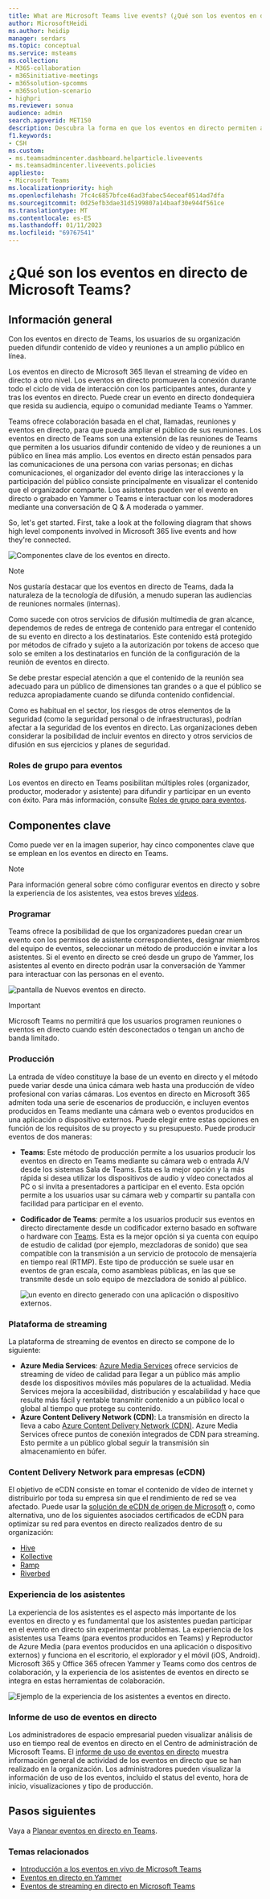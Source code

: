 ```yaml
---
title: What are Microsoft Teams live events? (¿Qué son los eventos en directo de Microsoft Teams?)
author: MicrosoftHeidi
ms.author: heidip
manager: serdars
ms.topic: conceptual
ms.service: msteams
ms.collection:
- M365-collaboration
- m365initiative-meetings
- m365solution-spcomms
- m365solution-scenario
- highpri
ms.reviewer: sonua
audience: admin
search.appverid: MET150
description: Descubra la forma en que los eventos en directo permiten a los usuarios difundir vídeo y contenido a un amplio público en Teams, Yammer y Stream.
f1.keywords:
- CSH
ms.custom:
- ms.teamsadmincenter.dashboard.helparticle.liveevents
- ms.teamsadmincenter.liveevents.policies
appliesto:
- Microsoft Teams
ms.localizationpriority: high
ms.openlocfilehash: 7fc4c6857bfce46ad3fabec54eceaf0514ad7dfa
ms.sourcegitcommit: 0d25efb3dae31d5199807a14baaf30e944f561ce
ms.translationtype: MT
ms.contentlocale: es-ES
ms.lasthandoff: 01/11/2023
ms.locfileid: "69767541"
---
```

# <a name="what-are-microsoft-teams-live-events"></a>¿Qué son los eventos en directo de Microsoft Teams?

## <a name="overview"></a>Información general

Con los eventos en directo de Teams, los usuarios de su organización pueden difundir contenido de vídeo y reuniones a un amplio público en línea.

Los eventos en directo de Microsoft 365 llevan el streaming de vídeo en directo a otro nivel. Los eventos en directo promueven la conexión durante todo el ciclo de vida de interacción con los participantes antes, durante y tras los eventos en directo. Puede crear un evento en directo dondequiera que resida su audiencia, equipo o comunidad mediante Teams o Yammer.  

Teams ofrece colaboración basada en el chat, llamadas, reuniones y eventos en directo, para que pueda ampliar el público de sus reuniones. Los eventos en directo de Teams son una extensión de las reuniones de Teams que permiten a los usuarios difundir contenido de vídeo y de reuniones a un público en línea más amplio. Los eventos en directo están pensados para las comunicaciones de una persona con varias personas; en dichas comunicaciones, el organizador del evento dirige las interacciones y la participación del público consiste principalmente en visualizar el contenido que el organizador comparte. Los asistentes pueden ver el evento en directo o grabado en Yammer o Teams e interactuar con los moderadores mediante una conversación de Q & A moderada o yammer.

So, let's get started. First, take a look at the following diagram that shows high level components involved in Microsoft 365 live events and how they're connected.

![Componentes clave de los eventos en directo.](../media/live-events-flow-diagram.png  "Componentes clave de eventos en directo, programación, producción, proveedores eCDN de terceros certificados")

> [!NOTE]
> Nos gustaría destacar que los eventos en directo de Teams, dada la naturaleza de la tecnología de difusión, a menudo superan las audiencias de reuniones normales (internas).
>
> Como sucede con otros servicios de difusión multimedia de gran alcance, dependemos de redes de entrega de contenido para entregar el contenido de su evento en directo a los destinatarios. Este contenido está protegido por métodos de cifrado y sujeto a la autorización por tokens de acceso que solo se emiten a los destinatarios en función de la configuración de la reunión de eventos en directo.
>
> Se debe prestar especial atención a que el contenido de la reunión sea adecuado para un público de dimensiones tan grandes o a que el público se reduzca apropiadamente cuando se difunda contenido confidencial.  
>
> Como es habitual en el sector, los riesgos de otros elementos de la seguridad (como la seguridad personal o de infraestructuras), podrían afectar a la seguridad de los eventos en directo. Las organizaciones deben considerar la posibilidad de incluir eventos en directo y otros servicios de difusión en sus ejercicios y planes de seguridad.

### <a name="event-group-roles"></a>Roles de grupo para eventos

Los eventos en directo en Teams posibilitan múltiples roles (organizador, productor, moderador y asistente) para difundir y participar en un evento con éxito. Para más información, consulte [Roles de grupo para eventos](https://support.office.com/article/get-started-with-microsoft-teams-live-events-d077fec2-a058-483e-9ab5-1494afda578a?ui=en-US&rs=en-US&ad=US#bkmk_roles).

## <a name="key-components"></a>Componentes clave

Como puede ver en la imagen superior, hay cinco componentes clave que se emplean en los eventos en directo en Teams.

> [!NOTE]
> Para información general sobre cómo configurar eventos en directo y sobre la experiencia de los asistentes, vea estos breves [vídeos](https://support.office.com/article/video-plan-and-schedule-a-live-event-f92363a0-6d98-46d2-bdd9-f2248075e502).

### <a name="scheduling"></a>Programar

Teams ofrece la posibilidad de que los organizadores puedan crear un evento con los permisos de asistente correspondientes, designar miembros del equipo de eventos, seleccionar un método de producción e invitar a los asistentes. Si el evento en directo se creó desde un grupo de Yammer, los asistentes al evento en directo podrán usar la conversación de Yammer para interactuar con las personas en el evento.

![pantalla de Nuevos eventos en directo.](../media/teams-live-events-schedule.png "Captura de pantalla de la pantalla de Nuevo evento en directo para crear y programar un nuevo evento en directo")

> [!IMPORTANT]
> Microsoft Teams no permitirá que los usuarios programen reuniones o eventos en directo cuando estén desconectados o tengan un ancho de banda limitado.

### <a name="production"></a>Producción

La entrada de vídeo constituye la base de un evento en directo y el método puede variar desde una única cámara web hasta una producción de vídeo profesional con varias cámaras. Los eventos en directo en Microsoft 365 admiten toda una serie de escenarios de producción, e incluyen eventos producidos en Teams mediante una cámara web o eventos producidos en una aplicación o dispositivo externos. Puede elegir entre estas opciones en función de los requisitos de su proyecto y su presupuesto. Puede producir eventos de dos maneras:

- **Teams**: Este método de producción permite a los usuarios producir los eventos en directo en Teams mediante su cámara web o entrada A/V desde los sistemas Sala de Teams. Esta es la mejor opción y la más rápida si desea utilizar los dispositivos de audio y vídeo conectados al PC o si invita a presentadores a participar en el evento. Esta opción permite a los usuarios usar su cámara web y compartir su pantalla con facilidad para participar en el evento.

- **Codificador de Teams**: permite a los usuarios producir sus eventos en directo directamente desde un codificador externo basado en software o hardware con [Teams](../teams-stream-overview.md). Esta es la mejor opción si ya cuenta con equipo de estudio de calidad (por ejemplo, mezcladoras de sonido) que sea compatible con la transmisión a un servicio de protocolo de mensajería en tiempo real (RTMP). Este tipo de producción se suele usar en eventos de gran escala, como asambleas públicas, en las que se transmite desde un solo equipo de mezcladora de sonido al público.

    ![un evento en directo generado con una aplicación o dispositivo externos.](../media/teams-live-events-external-encoder.png "Captura de pantalla de un nuevo evento producido con el método de producción con aplicación o dispositivo externo")

### <a name="streaming-platform"></a>Plataforma de streaming

La plataforma de streaming de eventos en directo se compone de lo siguiente:

- **Azure Media Services**: [Azure Media Services](/azure/media-services/previous/) ofrece servicios de streaming de vídeo de calidad para llegar a un público más amplio desde los dispositivos móviles más populares de la actualidad. Media Services mejora la accesibilidad, distribución y escalabilidad y hace que resulte más fácil y rentable transmitir contenido a un público local o global al tiempo que protege su contenido.
- **Azure Content Delivery Network (CDN)**: La transmisión en directo la lleva a cabo [Azure Content Delivery Network (CDN)](/azure/cdn/). Azure Media Services ofrece puntos de conexión integrados de CDN para streaming. Esto permite a un público global seguir la transmisión sin almacenamiento en búfer.

### <a name="enterprise-content-delivery-network-ecdn"></a>Content Delivery Network para empresas (eCDN)

El objetivo de eCDN consiste en tomar el contenido de vídeo de internet y distribuirlo por toda su empresa sin que el rendimiento de red se vea afectado. Puede usar la [solución de eCDN de origen de Microsoft](/ecdn) o, como alternativa, uno de los siguientes asociados certificados de eCDN para optimizar su red para eventos en directo realizados dentro de su organización:

- [Hive](https://www.hivestreaming.com/partners/integration-partners/microsoft/)
- [Kollective](https://kollective.com/ecdn-solutions/microsoft-live-events/)
- [Ramp](https://rampecdn.com)
- [Riverbed](https://www.riverbed.com/solutions/office-365.html)

### <a name="attendee-experience"></a>Experiencia de los asistentes

La experiencia de los asistentes es el aspecto más importante de los eventos en directo y es fundamental que los asistentes puedan participar en el evento en directo sin experimentar problemas. La experiencia de los asistentes usa Teams (para eventos producidos en Teams) y Reproductor de Azure Media (para eventos producidos en una aplicación o dispositivo externos) y funciona en el escritorio, el explorador y el móvil (iOS, Android). Microsoft 365 y Office 365 ofrecen Yammer y Teams como dos centros de colaboración, y la experiencia de los asistentes de eventos en directo se integra en estas herramientas de colaboración.

![Ejemplo de la experiencia de los asistentes a eventos en directo.](../media/teams-live-events-attendee.png "Captura de pantalla de la experiencia de los asistentes de eventos en directo")

### <a name="live-event-usage-report"></a>Informe de uso de eventos en directo

Los administradores de espacio empresarial pueden visualizar análisis de uso en tiempo real de eventos en directo en el Centro de administración de Microsoft Teams.  El [informe de uso de eventos en directo](../teams-analytics-and-reports/teams-live-event-usage-report.md) muestra información general de actividad de los eventos en directo que se han realizado en la organización.  Los administradores pueden visualizar la información de uso de los eventos, incluido el status del evento, hora de inicio, visualizaciones y tipo de producción.  

## <a name="next-steps"></a>Pasos siguientes

Vaya a [Planear eventos en directo en Teams](plan-for-teams-live-events.md).

### <a name="related-topics"></a>Temas relacionados

- [Introducción a los eventos en vivo de Microsoft Teams](https://support.office.com/article/d077fec2-a058-483e-9ab5-1494afda578a)
- [Eventos en directo en Yammer](https://support.office.com/article/live-events-in-yammer-4ece0ee2-c268-4636-bf2a-16e454befe57)
- [Eventos de streaming en directo en Microsoft Teams](../teams-stream-overview.md)

